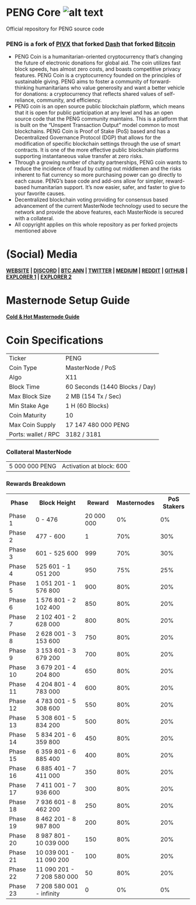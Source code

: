 # PENG Core ![alt text](https://github.com/coinpeng/pengcore/blob/master/share/pixmaps/bitcoin16.png)
Official repository for PENG source code

### PENG is a fork of [PIVX](https://github.com/PIVX-Project/PIVX) that forked [Dash](https://github.com/dashpay/dash) that forked [Bitcoin](https://github.com/bitcoin/bitcoinp)

- PENG Coin is a humanitarian-oriented cryptocurrency that’s changing the future of electronic donations for global aid. The coin utilizes fast block speeds, has almost zero costs, and boasts competitive privacy features. PENG Coin is a cryptocurrency founded on the principles of sustainable giving. PENG aims to foster a community of forward-thinking humanitarians who value generosity and want a better vehicle for donations: a cryptocurrency that reflects shared values of self-reliance, community, and efficiency.
- PENG coin is an open source public blockchain platform, which means that it is open for public participation at any level and has an open source code that the PENG community maintains. This is a platform that is built on the “Unspent Transaction Output” model common to most blockchains. PENG Coin is Proof of Stake (PoS) based and has a Decentralized Governance Protocol (DGP) that allows for the modification of specific blockchain settings through the use of smart contracts. It is one of the more effective public blockchain platforms supporting instantaneous value transfer at zero risks.
- Through a growing number of charity partnerships, PENG coin wants to reduce the incidence of fraud by cutting out middlemen and the risks inherent to fiat currency so more purchasing power can go directly to each cause. PENG’s base code and add-ons allow for simpler, reward-based humanitarian support. It’s now easier, safer, and faster to give to your favorite causes.
- Decentralized blockchain voting providing for consensus based advancement of the current MasterNode technology used to secure the network and provide the above features, each MasterNode is secured with a collateral.
- All copyright applies on this whole repository as per forked projects mentioned above

# (Social) Media
**[WEBSITE](http://pengcoin.io/) | [DISCORD](https://discord.gg/6gNnUMt/) | [BTC ANN](https://bitcointalk.org/index.php?topic=4726150.0/) | [TWITTER](https://twitter.com/coin_peng/) | [MEDIUM](https://medium.com/@pengcoin/) | [REDDIT](https://www.reddit.com/r/PenguinCoinPENG/) | [GITHUB](https://github.com/coinpeng/pengcore/) | [EXPLORER 1](http://149.28.12.158:88/) | [EXPLORER 2](https://coinexplorer.net/PENG/)**

# Masternode Setup Guide  
**[Cold & Hot Masternode Guide](https://pengcoin.io/masternode-setup-guide/)**

# Coin Specifications
<table>
<tr><td>Ticker</td><td>PENG</td></tr>
<tr><td>Coin Type</td><td>MasterNode / PoS</td></tr>
<tr><td>Algo</td><td>X11</td></tr>
<tr><td>Block Time</td><td>60 Seconds (1440 Blocks / Day)</td></tr>
<tr><td>Max Block Size</td><td>2 MB (154 Tx / Sec)</td></tr>
<tr><td>Min Stake Age</td><td>1 H (60 Blocks)</td></tr>
<tr><td>Coin Maturity</td><td>10</td></tr>
<tr><td>Max Coin Supply</td><td>17 147 480 000 PENG</td></tr>
<tr><td>Ports: wallet / RPC</td><td>3182 / 3181</td></tr>
</table>

### Collateral MasterNode
<table>
<tr><td>5 000 000 PENG</td><td>Activation at block: 600</td></tr>
</table>

### Rewards Breakdown
<table>
  <tr>
    <th>Phase</th>
    <th>Block Height</th>
    <th>Reward</th>
    <th>Masternodes</th>
    <th>PoS Stakers</th>
  </tr>
<tr>
    <td>Phase 1</td>
    <td>0 - 476</td>
    <td>20 000 000</td>
    <td>0%</td>
    <td>0%</td>
  </tr>
  <tr>
    <td>Phase 2</td>
    <td>477 - 600</td>
    <td>1</td>
    <td>70%</td>
    <td>30%</td>
  </tr>
  <tr>
    <td>Phase 3</td>
    <td>601 - 525 600</td>
    <td>999</td>
    <td>70%</td>
    <td>30%</td>
  </tr>
  <tr>
    <td>Phase 4</td>
    <td>525 601 - 1 051 200</td>
    <td>950</td>
    <td>75%</td>
    <td>25%</td>
  </tr>
  <tr>
    <td>Phase 5</td>
    <td>1 051 201 - 1 576 800</td>
    <td>900</td>
    <td>80%</td>
    <td>20%</td>
  </tr>
  <tr>
    <td>Phase 6</td>
    <td>1 576 801 - 2 102 400</td>
    <td>850</td>
    <td>80%</td>
    <td>20%</td>
  </tr>
  <tr>
    <td>Phase 7</td>
    <td>2 102 401 - 2 628 000</td>
    <td>800</td>
    <td>80%</td>
    <td>20%</td>
  </tr>
  <tr>
    <td>Phase 8</td>
    <td>2 628 001 - 3 153 600</td>
    <td>750</td>
    <td>80%</td>
    <td>20%</td>
  </tr>
  <tr>
    <td>Phase 9</td>
    <td>3 153 601 - 3 679 200</td>
    <td>700</td>
    <td>80%</td>
    <td>20%</td>
  </tr>
  <tr>
    <td>Phase 10</td>
    <td>3 679 201 - 4 204 800</td>
    <td>650</td>
    <td>80%</td>
    <td>20%</td>
  </tr>
  <tr>
    <td>Phase 11</td>
    <td>4 204 801 - 4 783 000</td>
    <td>600</td>
    <td>80%</td>
    <td>20%</td>
  </tr>
    <tr>
    <td>Phase 12</td>
    <td>4 783 001 - 5 308 600</td>
    <td>550</td>
    <td>80%</td>
    <td>20%</td>
  </tr>
    <tr>
    <td>Phase 13</td>
    <td>5 308 601 - 5 834 200</td>
    <td>500</td>
    <td>80%</td>
    <td>20%</td>
  </tr>
    <tr>
    <td>Phase 14</td>
    <td>5 834 201 - 6 359 800</td>
    <td>450</td>
    <td>80%</td>
    <td>20%</td>
  </tr>
    <tr>
    <td>Phase 15</td>
    <td>6 359 801 - 6 885 400</td>
    <td>400</td>
    <td>80%</td>
    <td>20%</td>
  </tr>
    <tr>
    <td>Phase 16</td>
    <td>6 885 401 - 7 411 000</td>
    <td>350</td>
    <td>80%</td>
    <td>20%</td>
  </tr>
      <tr>
    <td>Phase 17</td>
    <td>7 411 001 - 7 936 600</td>
    <td>300</td>
    <td>80%</td>
    <td>20%</td>
  </tr>
      <td>Phase 18</td>
    <td>7 936 601 - 8 462 200</td>
    <td>250</td>
    <td>80%</td>
    <td>20%</td>
  </tr>
      <td>Phase 19</td>
    <td>8 462 201 - 8 987 800</td>
    <td>200</td>
    <td>80%</td>
    <td>20%</td>
  </tr>
      <td>Phase 20</td>
    <td>8 987 801 - 10 039 000</td>
    <td>150</td>
    <td>80%</td>
    <td>20%</td>
  </tr>
      <td>Phase 21</td>
    <td>10 039 001 - 11 090 200</td>
    <td>100</td>
    <td>80%</td>
    <td>20%</td>
  </tr>
      <td>Phase 22</td>
    <td>11 090 201 - 7 208 580 000 </td>
    <td>50</td>
    <td>80%</td>
    <td>20%</td>
  </tr>
      <td>Phase 23</td>
    <td>7 208 580 001 - infinity</td>
    <td>0</td>
    <td>0%</td>
    <td>0%</td>
  </tr>
</table>
